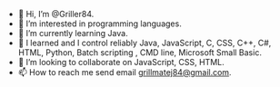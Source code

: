 - 👋  Hi, I’m @Griller84.
- 👀  I’m interested in programming languages.
- 🌱  I’m currently learning Java.
- 👀  I learned and I control reliably Java, JavaScript, C, CSS, C++, C#, HTML, Python, Batch scripting , CMD line, Microsoft Small Basic.
- 💞️  I’m looking to collaborate on JavaScript, CSS, HTML.
- 📫  How to reach me send email grillmatej84@gmail.com.

